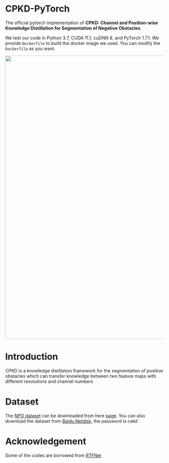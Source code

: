 

# CPKD-PyTorch
The official pytorch implementation of **CPKD: Channel and Position-wise Knowledge Distillation for Segmentation of Negative Obstacles**. 

We test our code in Python 3.7, CUDA 11.1, cuDNN 8, and PyTorch 1.7.1. We provide `Dockerfile` to build the docker image we used. You can modify the `Dockerfile` as you want.  
<div align=center>
<img src="docs/overall.png" width="900px"/>
</div>


# Introduction
CPKD is a knowledge distillation framework for the segmentation of positive obstacles which can transfer knowledge between two feature maps with different resolutions and channel numbers

# Dataset
The [NPO dataset](https://github.com/lab-sun/InconSeg/blob/main/docs/dataset.md) can be downloaded from here [page](https://labsun-me.polyu.edu.hk/zfeng/InconSeg/). You can also download the dataset from [Baidu Netdisk](https://pan.baidu.com/s/1oxUb-0vdiZzTPu4waci39g), the password is cekd






# Acknowledgement
Some of the codes are borrowed from [RTFNet](https://github.com/yuxiangsun/RTFNet) 
